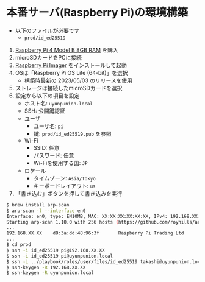# 本番サーバ(Raspberry Pi)の環境構築

- 以下のファイルが必要です
    - `prod/id_ed25519`

1. [Raspberry Pi 4 Model B 8GB RAM](https://www.raspberrypi.com/products/raspberry-pi-4-model-b/?variant=raspberry-pi-4-model-b-8gb) を購入
1. microSDカードをPCに接続
1. [Raspberry Pi Imager](https://www.raspberrypi.com/software/) をインストールして起動
1. OSは「Raspberry Pi OS Lite (64-bit)」を選択
    - 構築時最新の 2023/05/03 のリリースを使用
1. ストレージは接続したmicroSDカードを選択
1. 設定から以下の項目を設定
    - ホスト名: `uyunpunion.local`
    - SSH: 公開鍵認証
    - ユーザ
        - ユーザ名: `pi`
        - 鍵: `prod/id_ed25519.pub` を参照
    - Wi-Fi
        - SSID: 任意
        - パスワード: 任意
        - Wi-Fiを使用する国: `JP`
    - ロケール
        - タイムゾーン: `Asia/Tokyo`
        - キーボードレイアウト: `us`
1. 「書き込む」ボタンを押して書き込みを実行

```bash
$ brew install arp-scan
$ arp-scan -l --interface en0
Interface: en0, type: EN10MB, MAC: XX:XX:XX:XX:XX:XX, IPv4: 192.168.XX.XX
Starting arp-scan 1.10.0 with 256 hosts (https://github.com/royhills/arp-scan)
...
192.168.XX.XX    d8:3a:dd:48:96:3f       Raspberry Pi Trading Ltd
...
$ cd prod
$ ssh -i id_ed25519 pi@192.168.XX.XX                                        # SSH接続(piユーザ)
$ ssh -i id_ed25519 pi@uyunpunion.local                                     # SSH接続(piユーザ)
$ ssh -i ../playbook/roles/user/files/id_ed25519 takashi@uyunpunion.local   # SSH接続(takashiユーザ)
$ ssh-keygen -R 192.168.XX.XX                                               # 本番サーバを作り直した場合に実行が必要
$ ssh-keygen -R uyunpunion.local                                            # 本番サーバを作り直した場合に実行が必要
```
